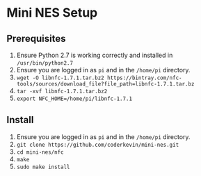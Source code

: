 # Mini NES Setup

## Prerequisites

1. Ensure Python 2.7 is working correctly and installed in `/usr/bin/python2.7`
2. Ensure you are logged in as `pi` and in the `/home/pi` directory.
3. `wget -O libnfc-1.7.1.tar.bz2 https://bintray.com/nfc-tools/sources/download_file?file_path=libnfc-1.7.1.tar.bz`
4. `tar -xvf libnfc-1.7.1.tar.bz2`
5. `export NFC_HOME=/home/pi/libnfc-1.7.1`

## Install

1. Ensure you are logged in as `pi` and in the `/home/pi` directory.
2. `git clone https://github.com/coderkevin/mini-nes.git`
3. `cd mini-nes/nfc`
4. `make`
5. `sudo make install`

